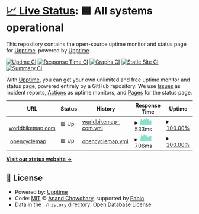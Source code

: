 # [📈 Live Status](https://status.worldbikemap.com): <!--live status--> **🟩 All systems operational**

This repository contains the open-source uptime monitor and status page for [Upptime](https://upptime.js.org), powered by [Upptime](https://github.com/upptime/upptime).

[![Uptime CI](https://github.com/bothyculture/world-bike-map-upptime/workflows/Uptime%20CI/badge.svg)](https://github.com/bothyculture/world-bike-map-upptime/actions?query=workflow%3A%22Uptime+CI%22)
[![Response Time CI](https://github.com/bothyculture/world-bike-map-upptime/workflows/Response%20Time%20CI/badge.svg)](https://github.com/bothyculture/world-bike-map-upptime/actions?query=workflow%3A%22Response+Time+CI%22)
[![Graphs CI](https://github.com/bothyculture/world-bike-map-upptime/workflows/Graphs%20CI/badge.svg)](https://github.com/bothyculture/world-bike-map-upptime/actions?query=workflow%3A%22Graphs+CI%22)
[![Static Site CI](https://github.com/bothyculture/world-bike-map-upptime/workflows/Static%20Site%20CI/badge.svg)](https://github.com/bothyculture/world-bike-map-upptime/actions?query=workflow%3A%22Static+Site+CI%22)
[![Summary CI](https://github.com/bothyculture/world-bike-map-upptime/workflows/Summary%20CI/badge.svg)](https://github.com/bothyculture/world-bike-map-upptime/actions?query=workflow%3A%22Summary+CI%22)

With [Upptime](https://upptime.js.org), you can get your own unlimited and free uptime monitor and status page, powered entirely by a GitHub repository. We use [Issues](https://github.com/upptime/upptime/issues) as incident reports, [Actions](https://github.com/bothyculture/world-bike-map-upptime/actions) as uptime monitors, and [Pages](https://status.worldbikemap.com) for the status page.

<!--start: status pages-->
<!-- This summary is generated by Upptime (https://github.com/upptime/upptime) -->
<!-- Do not edit this manually, your changes will be overwritten -->
<!-- prettier-ignore -->
| URL | Status | History | Response Time | Uptime |
| --- | ------ | ------- | ------------- | ------ |
| <img alt="" src="https://icons.duckduckgo.com/ip3/worldbikemap.com.ico" height="13"> [worldbikemap.com](https://worldbikemap.com) | 🟩 Up | [worldbikemap-com.yml](https://github.com/bothyculture/world-bike-map-upptime/commits/HEAD/history/worldbikemap-com.yml) | <details><summary><img alt="Response time graph" src="./graphs/worldbikemap-com/response-time-week.png" height="20"> 533ms</summary><br><a href="https://status.worldbikemap.com/history/worldbikemap-com"><img alt="Response time 533" src="https://img.shields.io/endpoint?url=https%3A%2F%2Fraw.githubusercontent.com%2Fbothyculture%2Fworld-bike-map-upptime%2FHEAD%2Fapi%2Fworldbikemap-com%2Fresponse-time.json"></a><br><a href="https://status.worldbikemap.com/history/worldbikemap-com"><img alt="24-hour response time 448" src="https://img.shields.io/endpoint?url=https%3A%2F%2Fraw.githubusercontent.com%2Fbothyculture%2Fworld-bike-map-upptime%2FHEAD%2Fapi%2Fworldbikemap-com%2Fresponse-time-day.json"></a><br><a href="https://status.worldbikemap.com/history/worldbikemap-com"><img alt="7-day response time 533" src="https://img.shields.io/endpoint?url=https%3A%2F%2Fraw.githubusercontent.com%2Fbothyculture%2Fworld-bike-map-upptime%2FHEAD%2Fapi%2Fworldbikemap-com%2Fresponse-time-week.json"></a><br><a href="https://status.worldbikemap.com/history/worldbikemap-com"><img alt="30-day response time 533" src="https://img.shields.io/endpoint?url=https%3A%2F%2Fraw.githubusercontent.com%2Fbothyculture%2Fworld-bike-map-upptime%2FHEAD%2Fapi%2Fworldbikemap-com%2Fresponse-time-month.json"></a><br><a href="https://status.worldbikemap.com/history/worldbikemap-com"><img alt="1-year response time 533" src="https://img.shields.io/endpoint?url=https%3A%2F%2Fraw.githubusercontent.com%2Fbothyculture%2Fworld-bike-map-upptime%2FHEAD%2Fapi%2Fworldbikemap-com%2Fresponse-time-year.json"></a></details> | <details><summary><a href="https://status.worldbikemap.com/history/worldbikemap-com">100.00%</a></summary><a href="https://status.worldbikemap.com/history/worldbikemap-com"><img alt="All-time uptime 100.00%" src="https://img.shields.io/endpoint?url=https%3A%2F%2Fraw.githubusercontent.com%2Fbothyculture%2Fworld-bike-map-upptime%2FHEAD%2Fapi%2Fworldbikemap-com%2Fuptime.json"></a><br><a href="https://status.worldbikemap.com/history/worldbikemap-com"><img alt="24-hour uptime 100.00%" src="https://img.shields.io/endpoint?url=https%3A%2F%2Fraw.githubusercontent.com%2Fbothyculture%2Fworld-bike-map-upptime%2FHEAD%2Fapi%2Fworldbikemap-com%2Fuptime-day.json"></a><br><a href="https://status.worldbikemap.com/history/worldbikemap-com"><img alt="7-day uptime 100.00%" src="https://img.shields.io/endpoint?url=https%3A%2F%2Fraw.githubusercontent.com%2Fbothyculture%2Fworld-bike-map-upptime%2FHEAD%2Fapi%2Fworldbikemap-com%2Fuptime-week.json"></a><br><a href="https://status.worldbikemap.com/history/worldbikemap-com"><img alt="30-day uptime 100.00%" src="https://img.shields.io/endpoint?url=https%3A%2F%2Fraw.githubusercontent.com%2Fbothyculture%2Fworld-bike-map-upptime%2FHEAD%2Fapi%2Fworldbikemap-com%2Fuptime-month.json"></a><br><a href="https://status.worldbikemap.com/history/worldbikemap-com"><img alt="1-year uptime 100.00%" src="https://img.shields.io/endpoint?url=https%3A%2F%2Fraw.githubusercontent.com%2Fbothyculture%2Fworld-bike-map-upptime%2FHEAD%2Fapi%2Fworldbikemap-com%2Fuptime-year.json"></a></details>
| <img alt="" src="https://icons.duckduckgo.com/ip3/a.tile.thunderforest.com.ico" height="13"> [opencyclemap](https://a.tile.thunderforest.com/cycle/17/64402/40844@2x.png?apikey=49f65477e83d4c988d1cc6bb104ab64d) | 🟩 Up | [opencyclemap.yml](https://github.com/bothyculture/world-bike-map-upptime/commits/HEAD/history/opencyclemap.yml) | <details><summary><img alt="Response time graph" src="./graphs/opencyclemap/response-time-week.png" height="20"> 706ms</summary><br><a href="https://status.worldbikemap.com/history/opencyclemap"><img alt="Response time 706" src="https://img.shields.io/endpoint?url=https%3A%2F%2Fraw.githubusercontent.com%2Fbothyculture%2Fworld-bike-map-upptime%2FHEAD%2Fapi%2Fopencyclemap%2Fresponse-time.json"></a><br><a href="https://status.worldbikemap.com/history/opencyclemap"><img alt="24-hour response time 636" src="https://img.shields.io/endpoint?url=https%3A%2F%2Fraw.githubusercontent.com%2Fbothyculture%2Fworld-bike-map-upptime%2FHEAD%2Fapi%2Fopencyclemap%2Fresponse-time-day.json"></a><br><a href="https://status.worldbikemap.com/history/opencyclemap"><img alt="7-day response time 706" src="https://img.shields.io/endpoint?url=https%3A%2F%2Fraw.githubusercontent.com%2Fbothyculture%2Fworld-bike-map-upptime%2FHEAD%2Fapi%2Fopencyclemap%2Fresponse-time-week.json"></a><br><a href="https://status.worldbikemap.com/history/opencyclemap"><img alt="30-day response time 706" src="https://img.shields.io/endpoint?url=https%3A%2F%2Fraw.githubusercontent.com%2Fbothyculture%2Fworld-bike-map-upptime%2FHEAD%2Fapi%2Fopencyclemap%2Fresponse-time-month.json"></a><br><a href="https://status.worldbikemap.com/history/opencyclemap"><img alt="1-year response time 706" src="https://img.shields.io/endpoint?url=https%3A%2F%2Fraw.githubusercontent.com%2Fbothyculture%2Fworld-bike-map-upptime%2FHEAD%2Fapi%2Fopencyclemap%2Fresponse-time-year.json"></a></details> | <details><summary><a href="https://status.worldbikemap.com/history/opencyclemap">100.00%</a></summary><a href="https://status.worldbikemap.com/history/opencyclemap"><img alt="All-time uptime 100.00%" src="https://img.shields.io/endpoint?url=https%3A%2F%2Fraw.githubusercontent.com%2Fbothyculture%2Fworld-bike-map-upptime%2FHEAD%2Fapi%2Fopencyclemap%2Fuptime.json"></a><br><a href="https://status.worldbikemap.com/history/opencyclemap"><img alt="24-hour uptime 100.00%" src="https://img.shields.io/endpoint?url=https%3A%2F%2Fraw.githubusercontent.com%2Fbothyculture%2Fworld-bike-map-upptime%2FHEAD%2Fapi%2Fopencyclemap%2Fuptime-day.json"></a><br><a href="https://status.worldbikemap.com/history/opencyclemap"><img alt="7-day uptime 100.00%" src="https://img.shields.io/endpoint?url=https%3A%2F%2Fraw.githubusercontent.com%2Fbothyculture%2Fworld-bike-map-upptime%2FHEAD%2Fapi%2Fopencyclemap%2Fuptime-week.json"></a><br><a href="https://status.worldbikemap.com/history/opencyclemap"><img alt="30-day uptime 100.00%" src="https://img.shields.io/endpoint?url=https%3A%2F%2Fraw.githubusercontent.com%2Fbothyculture%2Fworld-bike-map-upptime%2FHEAD%2Fapi%2Fopencyclemap%2Fuptime-month.json"></a><br><a href="https://status.worldbikemap.com/history/opencyclemap"><img alt="1-year uptime 100.00%" src="https://img.shields.io/endpoint?url=https%3A%2F%2Fraw.githubusercontent.com%2Fbothyculture%2Fworld-bike-map-upptime%2FHEAD%2Fapi%2Fopencyclemap%2Fuptime-year.json"></a></details>

<!--end: status pages-->

[**Visit our status website →**](https://status.worldbikemap.com)

## 📄 License

- Powered by: [Upptime](https://github.com/upptime/upptime)
- Code: [MIT](./LICENSE) © [Anand Chowdhary](https://anandchowdhary.com), supported by [Pabio](https://pabio.com)
- Data in the `./history` directory: [Open Database License](https://opendatacommons.org/licenses/odbl/1-0/)
